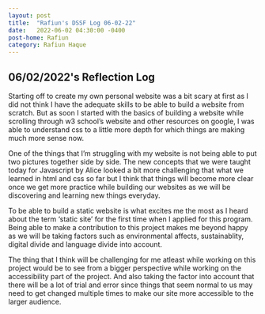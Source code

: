 ```yaml
---
layout: post
title:  "Rafiun's DSSF Log 06-02-22"
date:   2022-06-02 04:30:00 -0400
post-home: Rafiun
category: Rafiun Haque
---
```

## 06/02/2022's Reflection Log

Starting off to create my own personal website was a bit scary at first as I did not think I have the adequate skills to be able to build a website from scratch. But as soon I started with the basics of building a website while scrolling through w3 school’s website and other resources on google, I was able to understand css to a little more depth for which things are making much more sense now.

One of the things that I’m struggling with my website is not being able to put two pictures together side by side. The new concepts that we were taught today for Javascript by Alice looked a bit more challenging that what we learned in html and css so far but I think that things will become more clear once we get more practice while building our websites as we will be discovering and learning new things everyday.

To be able to build a static website is what excites me the most as I heard about the term ‘static site’ for the first time when I applied for this program. Being able to make a contribution to this project makes me beyond happy as we will be taking factors such as environmental affects, sustainablity, digital divide and language divide into account.

The thing that I think will be challenging for me atleast while working on this project would be to see from a bigger perspective while working on the accessibility part of the project. And also taking the factor into account that there will be a lot of trial and error since things that seem normal to us may need to get changed multiple times to make our site more accessible to the larger audience.
